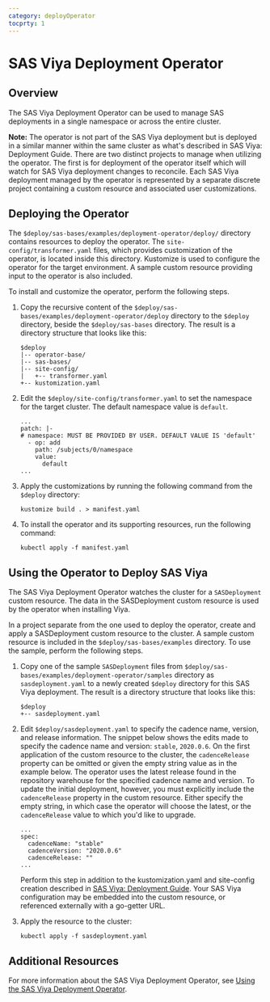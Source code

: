 ```yaml
---
category: deployOperator
tocprty: 1
---
```


# SAS Viya Deployment Operator

## Overview

The SAS Viya Deployment Operator can be used to manage SAS deployments in a
single namespace or across the entire cluster.

**Note:** The operator is not part of the SAS Viya deployment but is deployed
in a similar manner within the same cluster as what's described in SAS Viya:
Deployment Guide. There are two distinct projects to manage when utilizing the
operator. The first is for deployment of the operator itself which will watch
for SAS Viya deployment changes to reconcile. Each SAS Viya deployment managed
by the operator is represented by a separate discrete project containing a
custom resource and associated user customizations.

## Deploying the Operator

The `$deploy/sas-bases/examples/deployment-operator/deploy/` directory contains
resources to deploy the operator. The `site-config/transformer.yaml` files,
which provides customization of the operator, is located inside this directory.
Kustomize is used to configure the operator for the target environment.
A sample custom resource providing input to the operator is also included.

To install and customize the operator, perform the following steps.

1. Copy the recursive content of the `$deploy/sas-bases/examples/deployment-operator/deploy`
   directory to the `$deploy` directory, beside the `$deploy/sas-bases` directory.
   The result is a directory structure that looks like this:

   ```
   $deploy
   |-- operator-base/
   |-- sas-bases/
   |-- site-config/
   |   +-- transformer.yaml
   +-- kustomization.yaml
   ```

2. Edit the `$deploy/site-config/transformer.yaml` to set the namespace
   for the target cluster. The default namespace value is `default`.

   ```
   ...
   patch: |-
   # namespace: MUST BE PROVIDED BY USER. DEFAULT VALUE IS 'default'
     - op: add
       path: /subjects/0/namespace
       value:
         default
   ...
   ```

3. Apply the customizations by running the following command from the `$deploy` directory:

   ```
   kustomize build . > manifest.yaml
   ```

4. To install the operator and its supporting resources, run the following command:

   ```
   kubectl apply -f manifest.yaml
   ```

## Using the Operator to Deploy SAS Viya

The SAS Viya Deployment Operator watches the cluster for a `SASDeployment` custom resource.
The data in the SASDeployment custom resource is used by the operator when installing Viya.

In a project separate from the one used to deploy the operator, create and apply a
SASDeployment custom resource to the cluster. A sample custom resource is included in the
`$deploy/sas-bases/examples` directory. To use the sample, perform the following steps.

1. Copy one of the sample `SASDeployment` files from
   `$deploy/sas-bases/examples/deployment-operator/samples` directory as `sasdeployment.yaml`
   to a newly created `$deploy` directory for this SAS Viya deployment. The result is a
   directory structure that looks like this:

   ```
   $deploy
   +-- sasdeployment.yaml
   ```

2. Edit `$deploy/sasdeployment.yaml` to specify the cadence name, version, and release
   information. The snippet below shows the edits made to specify the cadence name and
   version: `stable`, `2020.0.6`. On the first application of the custom resource to the cluster,
   the `cadenceRelease` property can be omitted or given the empty string value as in
   the example below. The operator uses the latest release found in the repository warehouse
   for the specified cadence name and version. To update the initial deployment, however,
   you must explicitly include the `cadenceRelease` property in the custom resource.  Either
   specify the empty string, in which case the operator will choose the latest, or the
   `cadenceRelease` value to which you'd like to upgrade.
   ```
   ...
   spec:
     cadenceName: "stable"
     cadenceVersion: "2020.0.6"
     cadenceRelease: ""
   ...
   ```
   Perform this step in addition to the kustomization.yaml and site-config creation
   described in [SAS Viya: Deployment Guide](http://documentation.sas.com/?softwareId=mysas&softwareVersion=prod&docsetId=dplyml0phy0dkr&docsetTarget=titlepage.htm).  Your SAS Viya configuration may be embedded
   into the custom resource, or referenced externally with a go-getter URL.

3. Apply the resource to the cluster:

   ```
   kubectl apply -f sasdeployment.yaml
   ```

## Additional Resources

For more information about the SAS Viya Deployment Operator, see
[Using the SAS Viya Deployment Operator](http://documentation.sas.com/?softwareId=mysas&softwareVersion=prod&docsetId=dplyml0phy0dkr&&docsetTarget=p0p81scwp19aghn0z8trji3arf99.htm&locale=en).
